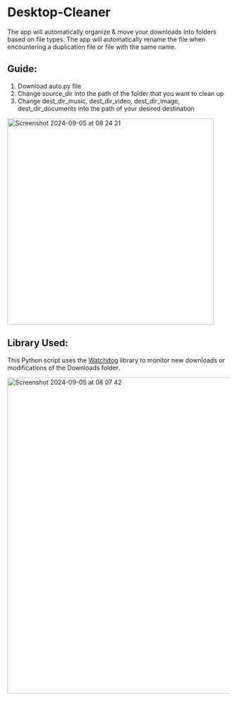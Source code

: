 # Desktop-Cleaner

The app will automatically organize & move your downloads into folders based on file types. The app will automatically rename the file when encountering a duplication file or file with the same name.

## Guide:
1. Download auto.py file
2. Change source_dir into the path of the folder that you want to clean up
3. Change dest_dir_music, dest_dir_video, dest_dir_image, dest_dir_documents into the path of your desired destination
<img width="468" alt="Screenshot 2024-09-05 at 08 24 21" src="https://github.com/user-attachments/assets/c1f96882-af61-4356-a5b1-75a024f4ae01">

## Library Used:
This Python script uses the [Watchdog](https://pythonhosted.org/watchdog/) library to monitor new downloads or modifications of the Downloads folder.

<img width="717" alt="Screenshot 2024-09-05 at 08 07 42" src="https://github.com/user-attachments/assets/71479138-3ea2-46d0-9dad-db2ce20b924b">
